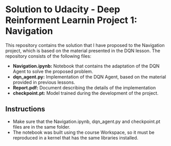# Solution to Udacity - Deep Reinforment Learnin Project 1: Navigation

This repository contains the solution that I have proposed to the Navigation project, which is based on the material presented in the DQN lesson. The repository consists of the following files:
- **Navigation.ipynb:** Notebook that contains the adaptation of the DQN Agent to solve the proposed problem.
- **dqn_agent.py:** Implementation of the DQN Agent, based on the material provided in previous lessons.
- **Report.pdf:** Document describing the details of the implementation
- **checkpoint.pt:** Model trained during the development of the project.

## Instructions 

- Make sure that the Navigation.ipynb, dqn_agent.py and checkpoint.pt files are in the same folder.
- The notebook was built using the course Workspace, so it must be reproduced in a kernel that has the same libraries installed.

